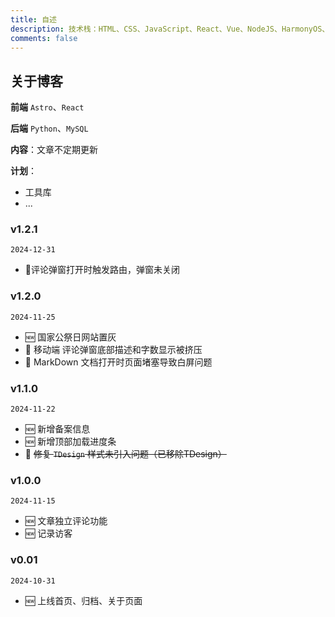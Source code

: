 ```yaml
---
title: 自述
description: 技术栈：HTML、CSS、JavaScript、React、Vue、NodeJS、HarmonyOS、Python、MySQL、Git、Linux、Nginx
comments: false
---
```


## 关于博客
  **前端**  `Astro`、`React`

  **后端**  `Python`、`MySQL`

**内容**：文章不定期更新

**计划**： 
  - 工具库
  - ...


### v1.2.1

  `2024-12-31`
  - 🐞评论弹窗打开时触发路由，弹窗未关闭

### v1.2.0

  `2024-11-25`
  - 🆕 国家公祭日网站置灰
  - 🐞 移动端 评论弹窗底部描述和字数显示被挤压
  - 🐞 MarkDown 文档打开时页面堵塞导致白屏问题

### v1.1.0

  `2024-11-22`
  - 🆕 新增备案信息
  - 🆕 新增顶部加载进度条
  - 🐞 ~~修复 `TDesign` 样式未引入问题（已移除TDesign）~~

### v1.0.0

  `2024-11-15`
  - 🆕 文章独立评论功能
  - 🆕 记录访客

### v0.01

  `2024-10-31`
  -  🆕 上线首页、归档、关于页面

